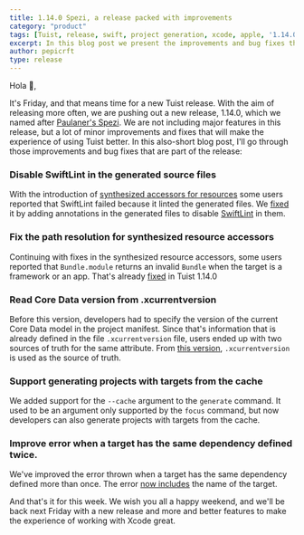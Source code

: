 ```yaml
---
title: 1.14.0 Spezi, a release packed with improvements
category: "product"
tags: [Tuist, release, swift, project generation, xcode, apple, '1.14.0', 'cache']
excerpt: In this blog post we present the improvements and bug fixes that we included in the version of Tuist 1.14.0
author: pepicrft
type: release
---
```


Hola 👋,

It's Friday, and that means time for a new Tuist release. With the aim of releasing more often, we are pushing out a new release, 1.14.0, which we named after [Paulaner's Spezi](https://en.wikipedia.org/wiki/Spezi). We are not including major features in this release, but a lot of minor improvements and fixes that will make the experience of using Tuist better. In this also-short blog post, I'll go through those improvements and bug fixes that are part of the release:

### Disable SwiftLint in the generated source files

With the introduction of [synthesized accessors for resources](https://docs.old.tuist.io/guides/resources/) some users reported that SwiftLint failed because it linted the generated files. We [fixed](https://github.com/tuist/tuist/pull/1574) it by adding annotations in the generated files to disable [SwiftLint](https://github.com/realm/SwiftLint) in them.

### Fix the path resolution for synthesized resource accessors

Continuing with fixes in the synthesized resource accessors, some users reported that `Bundle.module` returns an invalid `Bundle` when the target is a framework or an app. That's already [fixed](https://github.com/tuist/tuist/pull/1575) in Tuist 1.14.0

### Read Core Data version from .xcurrentversion

Before this version, developers had to specify the version of the current Core Data model in the project manifest. Since that's information that is already defined in the file `.xcurrentversion` file, users ended up with two sources of truth for the same attribute. From [this version](https://github.com/tuist/tuist/pull/1572), `.xcurrentversion` is used as the source of truth.

### Support generating projects with targets from the cache

We added support for the `--cache` argument to the `generate` command. It used to be an argument only supported by the `focus` command, but now developers can also generate projects with targets from the cache.

### Improve error when a target has the same dependency defined twice.

We've improved the error thrown when a target has the same dependency defined more than once. The error [now includes](https://github.com/tuist/tuist/pull/1573) the name of the target.

And that's it for this week. We wish you all a happy weekend, and we'll be back next Friday with a new release and more and better features to make the experience of working with Xcode great.
